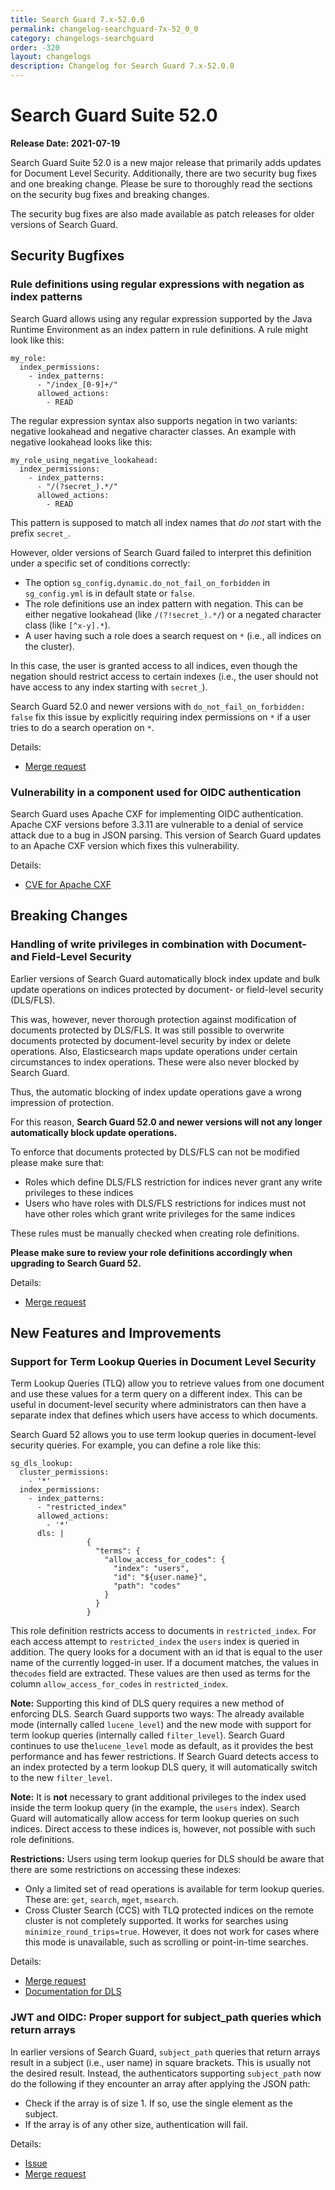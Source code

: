 ```yaml
---
title: Search Guard 7.x-52.0.0
permalink: changelog-searchguard-7x-52_0_0
category: changelogs-searchguard
order: -320
layout: changelogs
description: Changelog for Search Guard 7.x-52.0.0
---
```


<!--- Copyright 2021 floragunn GmbH -->

# Search Guard Suite 52.0

**Release Date: 2021-07-19**

Search Guard Suite 52.0 is a new major release that primarily adds updates for Document Level Security. Additionally, there are two security bug fixes and one breaking change. Please be sure to thoroughly read the sections on the security bug fixes and breaking changes.

The security bug fixes are also made available as patch releases for older versions of Search Guard.

## Security Bugfixes

### Rule definitions using regular expressions with negation as index patterns

Search Guard allows using any regular expression supported by the Java Runtime Environment as an index pattern in rule definitions. A rule might look like this:

```
my_role:
  index_permissions:
    - index_patterns:
      - "/index_[0-9]+/"
      allowed_actions:
        - READ
```

The regular expression syntax also supports negation in two variants: negative lookahead and negative character classes. An example with negative lookahead looks like this:

```
my_role_using_negative_lookahead:
  index_permissions:
    - index_patterns:
      - "/(?secret_).*/"
      allowed_actions:
        - READ
```

This pattern is supposed to match all index names that *do not* start with the prefix `secret_`.

However, older versions of Search Guard failed to interpret this definition under a specific set of conditions correctly:

- The option `sg_config.dynamic.do_not_fail_on_forbidden` in `sg_config.yml` is in default state or `false`.
- The role definitions use an index pattern with negation. This can be either negative lookahead (like `/(?!secret_).*/`) or a negated character class (like `[^x-y].*`).
- A user having such a role does a search request on `*` (i.e., all indices on the cluster).

In this case, the user is granted access to all indices, even though the negation should restrict access to certain indexes (i.e., the user should not have access to any index starting with `secret_`).

Search Guard 52.0 and newer versions with `do_not_fail_on_forbidden: false` fix this issue by explicitly requiring index permissions on `*` if a user tries to do a search operation on `*`.

Details:

* [Merge request](https://git.floragunn.com/search-guard/search-guard-suite-enterprise/-/merge_requests/80)


### Vulnerability in a component used for OIDC authentication

Search Guard uses Apache CXF for implementing OIDC authentication. Apache CXF versions before 3.3.11 are vulnerable to a denial of service attack due to a bug in JSON parsing. This version of Search Guard updates to an Apache CXF version which fixes this vulnerability.

Details:

* [CVE for Apache CXF](https://nvd.nist.gov/vuln/detail/CVE-2021-30468)

## Breaking Changes

### Handling of write privileges in combination with Document- and Field-Level Security

Earlier versions of Search Guard automatically block index update and bulk update operations on indices protected by document- or field-level security (DLS/FLS).

This was, however, never thorough protection against modification of documents protected by DLS/FLS. It was still possible to overwrite documents protected by document-level security by index or delete operations. Also, Elasticsearch maps update operations under certain circumstances to index operations. These were also never blocked by Search Guard.

Thus, the automatic blocking of index update operations gave a wrong impression of protection.

For this reason, **Search Guard 52.0 and newer versions will not any longer automatically block update operations.**

To enforce that documents protected by DLS/FLS can not be modified please make sure that:

- Roles which define DLS/FLS restriction for indices never grant any write privileges to these indices
- Users who have roles with DLS/FLS restrictions for indices must not have other roles which grant write privileges for the same indices

These rules must be manually checked when creating role definitions.

**Please make sure to review your role definitions accordingly when upgrading to Search Guard 52.**

Details:

* [Merge request](https://git.floragunn.com/search-guard/search-guard-suite-enterprise/-/merge_requests/84)

## New Features and Improvements

### Support for Term Lookup Queries in Document Level Security

Term Lookup Queries (TLQ) allow you to retrieve values from one document and use these values for a term query on a different index. This can be useful in document-level security where administrators can then have a separate index that defines which users have access to which documents.

Search Guard 52 allows you to use term lookup queries in document-level security queries. For example, you can define a role like this:

```
sg_dls_lookup:
  cluster_permissions:
    - '*'
  index_permissions:
    - index_patterns:
      - "restricted_index"
      allowed_actions:
        - '*'
      dls: |
                 {
                   "terms": {
                     "allow_access_for_codes": {
                       "index": "users",
                       "id": "${user.name}",
                       "path": "codes"
                     }
                   }
                 }
```

This role definition restricts access to documents in `restricted_index`. For each access attempt to `restricted_index` the `users` index is queried in addition. The query looks for a document with an id that is equal to the user name of the currently logged-in user. If a document matches, the values in the`codes` field are extracted. These values are then used as terms for the column `allow_access_for_codes` in `restricted_index`.

**Note:** Supporting this kind of DLS query requires a new method of enforcing DLS. Search Guard supports two ways: The already available mode (internally called `lucene_level`) and the new mode with support for term lookup queries (internally called `filter_level`). Search Guard continues to use the`lucene_level` mode as default, as it provides the best performance and has fewer restrictions. If Search Guard detects access to an index protected by a term lookup DLS query, it will automatically switch to the new `filter_level`.

**Note:** It is **not** necessary to grant additional privileges to the index used inside the term lookup query (in the example, the `users` index). Search Guard will automatically allow access for term lookup queries on such indices. Direct access to these indices is, however, not possible with such role definitions.

**Restrictions:** Users using term lookup queries for DLS should be aware that there are some restrictions on accessing these indexes:

- Only a limited set of read operations is available for term lookup queries. These are: `get`, `search`, `mget`, `msearch`.
- Cross Cluster Search (CCS) with TLQ protected indices on the remote cluster is not completely supported. It works for searches using `minimize_round_trips=true`. However, it does not work for cases where this mode is unavailable, such as scrolling or point-in-time searches.

Details:

* [Merge request](https://git.floragunn.com/search-guard/search-guard-suite-enterprise/-/merge_requests/75)
* [Documentation for DLS](https://docs.search-guard.com/latest/document-level-security)

### JWT and OIDC: Proper support for subject_path queries which return arrays

In earlier versions of Search Guard, `subject_path` queries that return arrays result in a subject (i.e., user name) in square brackets.
This is usually not the desired result. Instead, the authenticators supporting `subject_path` now do the following if they encounter an array after applying the JSON path:

- Check if the array is of size 1. If so, use the single element as the subject.
- If the array is of any other size, authentication will fail.

Details:

* [Issue](https://git.floragunn.com/search-guard/search-guard-suite-enterprise/-/issues/22)
* [Merge request](https://git.floragunn.com/search-guard/search-guard-suite-enterprise/-/merge_requests/83)
